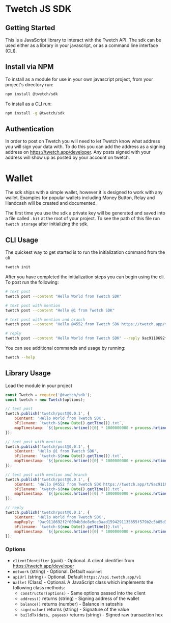 # Twetch JS SDK

## Getting Started

This is a JavaScript library to interact with the Twetch API.
The sdk can be used either as a library in your javascript, or as a command line interface (CLI).

## Install via NPM

To install as a module for use in your own javascript project, from your project's directory run:

```bash
npm install @twetch/sdk
```

To install as a CLI run:

```bash
npm install -g @twetch/sdk
```

## Authentication

In order to post on Twetch you will need to let Twetch know what address you will sign your data with.
To do this you can add the address as a signing address on https://twetch.app/developer.
Any posts signed with your address will show up as posted by your account on twetch.

# Wallet

The sdk ships with a simple wallet, however it is designed to work with any wallet.
Examples for popular wallets including Money Button, Relay and Handcash will be created and documented.

The first time you use the sdk a private key will be generated and saved into a file called `.bit` at the root of your project.
To see the path of this file run `twetch storage` after initializing the sdk.

## CLI Usage

The quickest way to get started is to run the initialization command from the cli

```bash
twetch init
```

After you have completed the initialization steps you can begin using the cli. To post run the following:

```bash
# text post
twetch post --content "Hello World from Twetch SDK"

# text post with mention
twetch post --content "Hello @1 from Twetch SDK"

# text post with mention and branch 
twetch post --content "Hello @4552 from Twetch SDK https://twetch.app/t/9ac9118692f2f0004b3de8e9ec3aad1594291135655f579b2c5b85d364edf255"

# reply
twetch post --content "Hello World from Twetch SDK" --reply 9ac9118692f2f0004b3de8e9ec3aad1594291135655f579b2c5b85d364edf255
```

You can see additional commands and usage by running:

```bash
twetch --help
```

## Library Usage

Load the module in your project

```javascript
const Twetch = require('@twetch/sdk');
const twetch = new Twetch(options);

// text post
twetch.publish('twetch/post@0.0.1', {
	bContent: 'Hello World from Twetch SDK',
	bFilename: `twetch-${new Date().getTime()}.txt`,
	mapTimestamp: `${(process.hrtime()[0] * 1000000000 + process.hrtime()[1]).toString()}`
});

// text post with mention
twetch.publish('twetch/post@0.0.1', {
	bContent: 'Hello @1 from Twetch SDK',
	bFilename: `twetch-${new Date().getTime()}.txt`,
	mapTimestamp: `${(process.hrtime()[0] * 1000000000 + process.hrtime()[1]).toString()}`
});

// text post with mention and branch 
twetch.publish('twetch/post@0.0.1', {
	bContent: 'Hello @4552 from Twetch SDK https://twetch.app/t/9ac9118692f2f0004b3de8e9ec3aad1594291135655f579b2c5b85d364edf255',
	bFilename: `twetch-${new Date().getTime()}.txt`,
	mapTimestamp: `${(process.hrtime()[0] * 1000000000 + process.hrtime()[1]).toString()}`
});

// reply
twetch.publish('twetch/post@0.0.1', {
	bContent: 'Hello World from Twetch SDK',
	mapReply: '9ac9118692f2f0004b3de8e9ec3aad1594291135655f579b2c5b85d364edf255',
	bFilename: `twetch-${new Date().getTime()}.txt`,
	mapTimestamp: `${(process.hrtime()[0] * 1000000000 + process.hrtime()[1]).toString()}`
});
```

### Options

- `clientIdentifier` (guid) - Optional. A client identifier from https://twetch.app/developer
- `network` (string) - Optional. Default `mainnet`
- `apiUrl` (string) - Optional. Default `https://api.twetch.app/v1`
- `Wallet` (Class) - Optional. A JavaScript class which implements the following class methods:
	- `constructor(options)` - Same options passed into the client
	- `address()` returns (string) - Signing address of the wallet
	- `balance()` returns (number) - Balance in satoshis
	- `sign(value)` returns (string) - Signature of the value
	- `buildTx(data, payees)` returns (string) - Signed raw transaction hex
